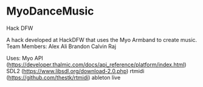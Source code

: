 # MyoDanceMusic
Hack DFW

A hack developed at HackDFW that uses the Myo Armband to create music.
Team Members:
Alex
Ali
Brandon
Calvin
Raj

Uses:
Myo API (https://developer.thalmic.com/docs/api_reference/platform/index.html)
SDL2 (https://www.libsdl.org/download-2.0.php)
rtmidi (https://github.com/thestk/rtmidi)
ableton live

